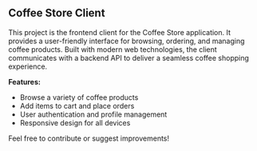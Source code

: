 ## Coffee Store Client

This project is the frontend client for the Coffee Store application. It provides a user-friendly interface for browsing, ordering, and managing coffee products. Built with modern web technologies, the client communicates with a backend API to deliver a seamless coffee shopping experience.

**Features:**
- Browse a variety of coffee products
- Add items to cart and place orders
- User authentication and profile management
- Responsive design for all devices

Feel free to contribute or suggest improvements!